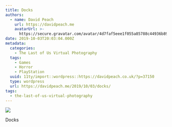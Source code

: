 ```yaml
---
title: Docks
authors:
  - name: David Peach
    url: https://davidpeach.me
    avatarUrl: >-
      https://secure.gravatar.com/avatar/4d7faf5eee1f055a85788c44936b8995eaab6dfb004e7854ec747ccb272e91ee?s=96&d=mm&r=g
date: 2019-10-03T20:03:04.000Z
metadata:
  categories:
    - The Last of Us Virtual Photography
  tags:
    - Games
    - Horror
    - PlayStation
  uuid: 11ty/import::wordpress::https://davidpeach.co.uk/?p=37150
  type: wordpress
  url: https://davidpeach.me/2019/10/03/docks/
tags:
  - the-last-of-us-virtual-photography
---
```

[![](/assets/Docks-scaled-2AbLgJtcnGOT.jpg)](/assets/Docks-scaled-2AbLgJtcnGOT.jpg)

Docks